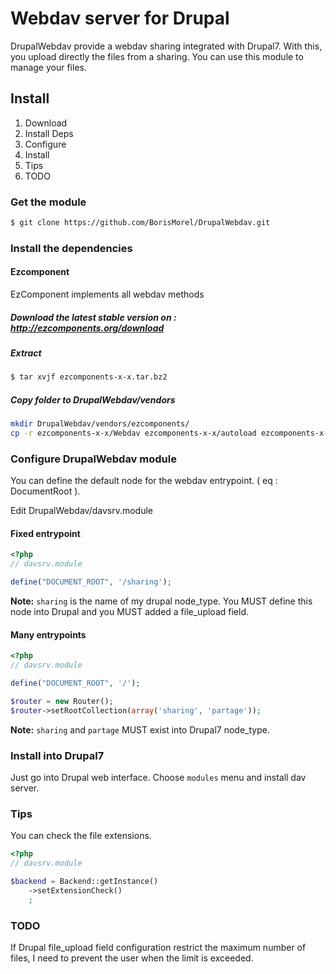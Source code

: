 Webdav server for Drupal
========================

DrupalWebdav provide a webdav sharing integrated with Drupal7. With this, you upload directly the files from a sharing. You can use this module to manage your files.

Install
-------

1. Download
2. Install Deps
3. Configure
4. Install
5. Tips
6. TODO

### Get the module

``` bash
$ git clone https://github.com/BorisMorel/DrupalWebdav.git
```

### Install the dependencies
#### Ezcomponent
EzComponent implements all webdav methods

##### Download the latest stable version on : http://ezcomponents.org/download
##### Extract

``` bash
$ tar xvjf ezcomponents-x-x.tar.bz2
```

##### Copy folder to DrupalWebdav/vendors

```bash
mkdir DrupalWebdav/vendors/ezcomponents/
cp -r ezcomponents-x-x/Webdav ezcomponents-x-x/autoload ezcomponents-x-x/Base DrupalWebdav/vendors/ezcomponents/
```

### Configure DrupalWebdav module
You can define the default node for the webdav entrypoint. ( eq : DocumentRoot ).

Edit DrupalWebdav/davsrv.module

#### Fixed entrypoint

``` php
<?php
// davsrv.module

define("DOCUMENT_ROOT", '/sharing');
```

**Note:**
`sharing` is the name of my drupal node_type. You MUST define this node into Drupal and you MUST added a file_upload field.

#### Many entrypoints

``` php
<?php 
// davsrv.module

define("DOCUMENT_ROOT", '/');

$router = new Router();
$router->setRootCollection(array('sharing', 'partage'));
```

**Note:**
`sharing` and `partage` MUST exist into Drupal7 node_type.

### Install into Drupal7

Just go into Drupal web interface. Choose `modules` menu and install dav server.

### Tips

You can check the file extensions.

```php
<?php
// davsrv.module

$backend = Backend::getInstance()
    ->setExtensionCheck()
    ;
```

### TODO

If Drupal file_upload field configuration restrict the maximum number of files, I need to prevent the user when the limit is exceeded.
